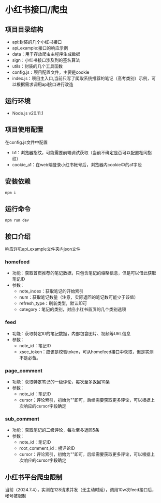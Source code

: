 # 小红书接口/爬虫
## 项目目录结构
* api:封装的几个小红书接口
* api_example:接口的响应示例
* data：用于存放爬虫主程序生成数据
* sign：小红书接口涉及到的签名算法
* utils：封装的几个工具函数
* config.js：项目配置文件，主要是cookie
* index.js：项目主入口,当前只写了爬取系统推荐的笔记（高考类别）示例，可以根据需求调用api接口进行改造
## 运行环境
* Node.js v20.11.1
## 项目使用配置
在config.js文件中配置
* b1：浏览器指纹，可能需要前端调试获取（当前不确定是否可以配置相同指纹）
* cookie_a1：在web端登录小红书帐号后，浏览器内cookie中的a1字段
## 安装依赖
```shell
npm i
```
## 运行命令
```shell
npm run dev
```



## 接口介绍
响应详见api_example文件夹内json文件
### homefeed
* 功能：获取首页推荐的笔记数据，只包含笔记的缩略信息，但是可以借此获取笔记ID
* 参数：
  * note_index：获取笔记的开始索引
  * num：获取笔记数量（注意，实际返回的笔记数可能少于该值）
  * refresh_type：刷新类型，默认即可
  * category：笔记的类别，对应小红书首页的几个类别选项
### feed
* 功能：获取特定ID的笔记数据，内部包含图片、视频等URL信息
* 参数：
  * note_id：笔记ID
  * xsec_token：应该是校验token，可从homefeed接口中获取，但是实测不是必备。
### page_comment
* 功能：获取特定笔记的一级评论，每次至多返回10条
* 参数：
  * note_id：笔记ID
  * cursor：评论索引，初始为""即可，后续需要获取更多评论，可以根据上次响应的cursor字段确定
### sub_comment
* 功能：获取笔记的二级评论，每次至多返回5条
* 参数：
  * note_id：笔记ID
  * root_comment_id：根评论ID
  * cursor：评论索引，初始为""即可，后续需要获取更多评论，可以根据上次响应的cursor字段确定



## 小红书平台爬虫限制
当前（2024.7.4），实测在128请求并发（无主动时延），调用10w次feed接口后，帐号被限制
